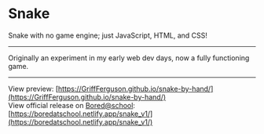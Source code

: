 # Snake
Snake with no game engine; just JavaScript, HTML, and CSS!
<hr>

Originally an experiment in my early web dev days, now a fully functioning game. 
<hr>

View preview: [https://GriffFerguson.github.io/snake-by-hand/](https://GriffFerguson.github.io/snake-by-hand/)<br>
View official release on [Bored@school](https://boredatschool.netlify.app/): [https://boredatschool.netlify.app/snake_v1/](https://boredatschool.netlify.app/snake_v1/)
